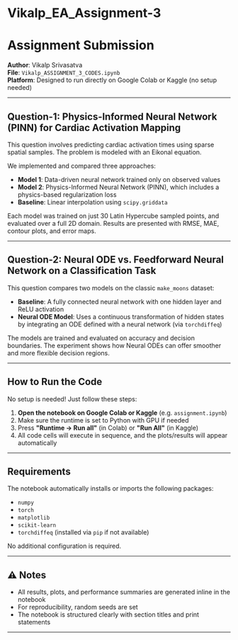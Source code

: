 # Vikalp_EA_Assignment-3
# Assignment Submission

**Author**: Vikalp Srivasatva  
**File**: `Vikalp_ASSIGNMENT_3_CODES.ipynb`  
**Platform**: Designed to run directly on Google Colab or Kaggle (no setup needed)

---

##  Question-1: Physics-Informed Neural Network (PINN) for Cardiac Activation Mapping

This question involves predicting cardiac activation times using sparse spatial samples. The problem is modeled with an Eikonal equation.

We implemented and compared three approaches:
- **Model 1**: Data-driven neural network trained only on observed values
- **Model 2**: Physics-Informed Neural Network (PINN), which includes a physics-based regularization loss
- **Baseline**: Linear interpolation using `scipy.griddata`

Each model was trained on just 30 Latin Hypercube sampled points, and evaluated over a full 2D domain. Results are presented with RMSE, MAE, contour plots, and error maps.

---

##  Question-2: Neural ODE vs. Feedforward Neural Network on a Classification Task

This question compares two models on the classic `make_moons` dataset:

- **Baseline**: A fully connected neural network with one hidden layer and ReLU activation
- **Neural ODE Model**: Uses a continuous transformation of hidden states by integrating an ODE defined with a neural network (via `torchdiffeq`)

The models are trained and evaluated on accuracy and decision boundaries. The experiment shows how Neural ODEs can offer smoother and more flexible decision regions.

---

##  How to Run the Code

No setup is needed! Just follow these steps:

1. **Open the notebook on Google Colab or Kaggle** (e.g. `assignment.ipynb`)
2. Make sure the runtime is set to Python with GPU if needed
3. Press **"Runtime → Run all"** (in Colab) or **"Run All"** (in Kaggle)
4. All code cells will execute in sequence, and the plots/results will appear automatically

---

##  Requirements

The notebook automatically installs or imports the following packages:
- `numpy`
- `torch`
- `matplotlib`
- `scikit-learn`
- `torchdiffeq` (installed via `pip` if not available)

No additional configuration is required.

---

## ⚠ Notes

- All results, plots, and performance summaries are generated inline in the notebook
- For reproducibility, random seeds are set
- The notebook is structured clearly with section titles and print statements

---


